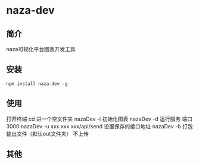 # naza-dev

## 简介
naza可视化平台图表开发工具

## 安装
`npm install naza-dev -g`

## 使用
打开终端
cd 进一个空文件夹
nazaDev -i 初始化图表
nazaDev -d 运行服务 端口3000
nazaDev -u xxx.xxx.xxx/api/send 设置保存的接口地址
nazaDev -b 打包输出文件（默认out文件夹） 不上传

## 其他
